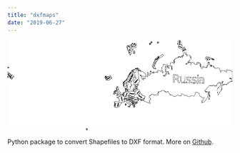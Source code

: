 ```yaml
---
title: "dxfmaps"
date: "2019-06-27"
---
```


![Map of Europe](europe.png)

Python package to convert Shapefiles to DXF format. More on [Github](https://github.com/dmartzol/dxfmaps).
